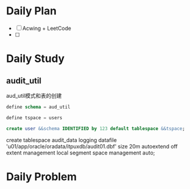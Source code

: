 # Daily Plan
- [ ] Acwing + LeetCode
- [ ] 
# Daily Study
## audit_util
aud_util模式和表的创建
```sql
define schema = aud_util

define tspace = users

create user &&schema IDENTIFIED by 123 default tablespace &&tspace;
```



create tablespace audit_data
 logging 
 datafile 'u01/app/oracle/oradata/itpuxdb/audit01.dbf' size 20m autoextend
 off extent management local segment space 
 management auto;
# Daily Problem

